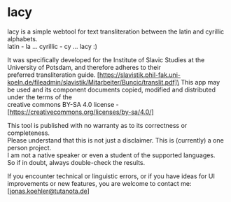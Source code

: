 # lacy
lacy is a simple webtool for text transliteration between the latin and cyrillic alphabets.\
latin - la ... cyrillic - cy ... lacy :)

It was specifically developed for the Institute of Slavic Studies at the University of Potsdam, and therefore adheres to their\
preferred transliteration guide. [https://slavistik.phil-fak.uni-koeln.de/fileadmin/slavistik/Mitarbeiter/Buncic/translit.pdf]\
This app may be used and its component documents copied, modified and distributed under the terms of the\
creative commons BY-SA 4.0 license - [https://creativecommons.org/licenses/by-sa/4.0/]

This tool is published with no warranty as to its correctness or completeness.\
Please understand that this is not just a disclaimer. This is (currently) a one person project.\
I am not a native speaker or even a student of the supported languages.\
So if in doubt, always double-check the results.

If you encounter technical or linguistic errors, or if you have ideas for UI improvements or new features, you are welcome to contact me:\
[jonas.koehler@tutanota.de]
